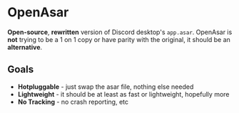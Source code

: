 # OpenAsar
**Open-source**, **rewritten** version of Discord desktop's `app.asar`. OpenAsar is **not** trying to be a 1 on 1 copy or have parity with the original, it should be an **alternative**.

## Goals
- **Hotpluggable** - just swap the asar file, nothing else needed
- **Lightweight** - it should be at least as fast or lightweight, hopefully more
- **No Tracking** - no crash reporting, etc